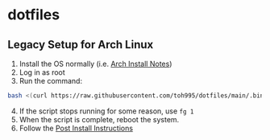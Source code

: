 # dotfiles
## Legacy Setup for Arch Linux
1. Install the OS normally (i.e. [Arch Install Notes](INSTALL_NOTES_ARCH.md))
2. Log in as root
3. Run the command:
```bash
bash <(curl https://raw.githubusercontent.com/toh995/dotfiles/main/.bin/setup)
```
4. If the script stops running for some reason, use `fg 1`
5. When the script is complete, reboot the system.
6. Follow the [Post Install Instructions](POST_INSTALL.md)

